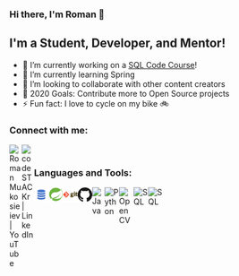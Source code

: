 ### Hi there, I'm Roman 👋

## I'm a Student, Developer, and Mentor!
- 🔭 I’m currently working on a [SQL Code Course][website]!
- 🌱 I’m currently learning Spring 
- 👯 I’m looking to collaborate with other content creators
- 🥅 2020 Goals: Contribute more to Open Source projects
- ⚡ Fun fact: I love to cycle on my bike 🚲

### Connect with me:


[<img align="left" alt="Roman Mukosieiev | YouTube" width="22px" src="https://cdn.jsdelivr.net/npm/simple-icons@v3/icons/youtube.svg" />][youtube]
[<img align="left" alt="codeSTACKr | LinkedIn" width="22px" src="https://cdn.jsdelivr.net/npm/simple-icons@v3/icons/linkedin.svg" />][linkedin]


<br />

### Languages and Tools:

<img align="left" alt="SQL" width="26px" src="https://raw.githubusercontent.com/github/explore/80688e429a7d4ef2fca1e82350fe8e3517d3494d/topics/sql/sql.png">
<img align="left" alt="Spring" width="26px" src="https://raw.githubusercontent.com/github/explore/80688e429a7d4ef2fca1e82350fe8e3517d3494d/topics/spring-boot/spring-boot.png">
<img align="left" alt="Git" width="26px" src="https://raw.githubusercontent.com/github/explore/80688e429a7d4ef2fca1e82350fe8e3517d3494d/topics/git/git.png">
<img align="left" alt="GitHub" width="26px" src="https://raw.githubusercontent.com/github/explore/78df643247d429f6cc873026c0622819ad797942/topics/github/github.png">
<img align="left" alt="Java" width="22px" src="https://external-content.duckduckgo.com/iu/?u=https%3A%2F%2Fupload.wikimedia.org%2Fwikipedia%2Fen%2Fthumb%2F3%2F30%2FJava_programming_language_logo.svg%2F1200px-Java_programming_language_logo.svg.png&f=1&nofb=1">
<img align="left" alt="Python" width="26px" src="https://magazines-static.raspberrypi.org/magpi/legacy-assets/2015/10/Python-logo-notext.svg_.png">
<img align="left" alt="OpenCV" width="26px" src="https://upload.wikimedia.org/wikipedia/commons/thumb/3/32/OpenCV_Logo_with_text_svg_version.svg/1200px-OpenCV_Logo_with_text_svg_version.svg.png">
<img align="left" alt="SQL" width="26px" src="https://maxcdn.icons8.com/Share/icon/Logos/css31600.png">

<img align="left" alt="SQL" width="26px" src="https://logos-download.com/wp-content/uploads/2017/07/HTML5_badge.png">

<br />
<br />



[website]: https://sql-ex.ru/
[youtube]: https://www.youtube.com/channel/UChZ8LKHER5hklR0lF6hgj3A?
[linkedin]: https://www.linkedin.com/in/roman-mukosieiev-44a85817b/
